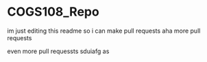 # COGS108_Repo

im just editing this readme so i can make pull requests
aha more pull requests


even more pull requessts sduiafg as
